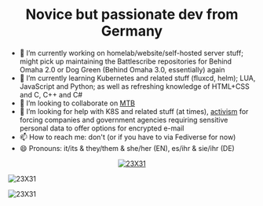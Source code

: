 <h1 align="center">Novice but passionate dev from Germany</h1>


- 🔭 I’m currently working on homelab/website/self-hosted server stuff; might pick up maintaining the Battlescribe repositories for Behind Omaha 2.0 or Dog Green (Behind Omaha 3.0, essentially) again
- 🌱 I’m currently learning Kubernetes and related stuff (fluxcd, helm); LUA, JavaScript and Python; as well as refreshing knowledge of HTML+CSS and C, C++ and C#
- 👯 I’m looking to collaborate on [MTB](https://github.com/89Q12/Mega-Transformers-bot)
- 🤔 I’m looking for help with K8S and related stuff (at times), [activism](https://github.com/23X31/Activism/tree/main/EncryptEverything) for forcing companies and government agencies requiring sensitive personal data to offer options for encrypted e-mail
- 📫 How to reach me: don't (or if you have to via Fediverse for now)
- 😄 Pronouns: it/its & they/them & she/her (EN), es/ihr & sie/ihr (DE)

<p align="center"> <a href="https://github.com/ryo-ma/github-profile-trophy"><img src="https://github-profile-trophy.vercel.app/?username=23X31&theme=radical" alt="23X31" /></a></p>
<p><img align="center" src="https://github-readme-stats.vercel.app/api/top-langs?username=23X31&show_icons=true&locale=en&layout=compact&theme=radical" alt="23X31" /></p>
<p><img align="center" src="https://github-readme-stats.vercel.app/api?username=23X31&rank_icon=percentile&show_icons=true&locale=en&theme=radical" alt="23X31" /></p>
